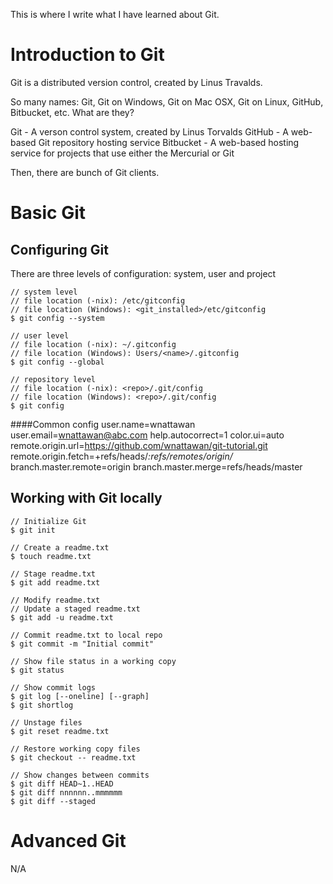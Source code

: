 This is where I write what I have learned about Git.

Introduction to Git
===================

Git is a distributed version control, created by Linus Travalds.

So many names: Git, Git on Windows, Git on Mac OSX, Git on Linux, GitHub, Bitbucket, etc. What are they?

Git - A verson control system, created by Linus Torvalds
GitHub - A web-based Git repository hosting service
Bitbucket - A web-based hosting service for projects that use either the Mercurial or Git

Then, there are bunch of Git clients. 

Basic Git
=========

Configuring Git
---------------

There are three levels of configuration: system, user and project
```
// system level
// file location (-nix): /etc/gitconfig
// file location (Windows): <git_installed>/etc/gitconfig
$ git config --system

// user level
// file location (-nix): ~/.gitconfig
// file location (Windows): Users/<name>/.gitconfig
$ git config --global

// repository level 
// file location (-nix): <repo>/.git/config
// file location (Windows): <repo>/.git/config
$ git config
```

####Common config
user.name=wnattawan
user.email=wnattawan@abc.com
help.autocorrect=1
color.ui=auto
remote.origin.url=https://github.com/wnattawan/git-tutorial.git
remote.origin.fetch=+refs/heads/*:refs/remotes/origin/*
branch.master.remote=origin
branch.master.merge=refs/heads/master

Working with Git locally
------------------------
```
// Initialize Git
$ git init

// Create a readme.txt
$ touch readme.txt

// Stage readme.txt
$ git add readme.txt

// Modify readme.txt
// Update a staged readme.txt
$ git add -u readme.txt

// Commit readme.txt to local repo
$ git commit -m "Initial commit"

// Show file status in a working copy
$ git status

// Show commit logs
$ git log [--oneline] [--graph]
$ git shortlog

// Unstage files
$ git reset readme.txt	

// Restore working copy files
$ git checkout -- readme.txt

// Show changes between commits
$ git diff HEAD~1..HEAD
$ git diff nnnnnn..mmmmmm
$ git diff --staged
```

Advanced Git
============
N/A

